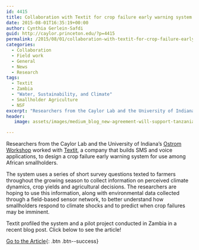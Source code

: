 ```yaml
---
id: 4415
title: Collaboration with Textit for crop failure early warning system
date: 2015-08-01T16:35:19+00:00
author: Cynthia Gerlein-Safdi
guid: http://caylor.princeton.edu/?p=4415
permalink: /2015/08/01/collaboration-with-textit-for-crop-failure-early-warning-system/
categories:
  - Collaboration
  - Field work
  - General
  - News
  - Research
tags:
  - Textit
  - Zambia
  - "Water, Sustainability, and Climate"
  - Smallholder Agriculture
  - NSF
excerpt: "Researchers from the Caylor Lab and the University of Indiana&#8217;s Ostrom Workshop worked with Textit, a company that builds SMS and voice applications, to design a crop failure early warning system for use among African smallholders."
header:
   image: assets/images/medium_blog_new-agreement-will-support-tanzania-farmers-through-mobile-technology.jpg

---
```

  Researchers from the Caylor Lab and the University of Indiana&#8217;s <a href="http://ostromworkshop.indiana.edu/">Ostrom Workshop</a> worked with <a href="https://textit.in/">Textit</a>, a company that builds SMS and voice applications, to design a crop failure early warning system for use among African smallholders. <!--more-->

  The system uses a series of short survey questions texted to farmers throughout the growing season to collect information on perceived climate dynamics, crop yields and agricultural decisions. The researchers are hoping to use this information, along with environmental data collected through a field-based sensor network, to better understand how smallholders respond to climate shocks and to predict when crop failures may be imminent.

Textit profiled the system and a pilot project conducted in Zambia in a recent blog post. Click below to see the article!

[Go to the Article](http://blog.textit.in/crop-failure-early-warning-systems-powered-by-textit-a-case-study){: .btn .btn--success}
